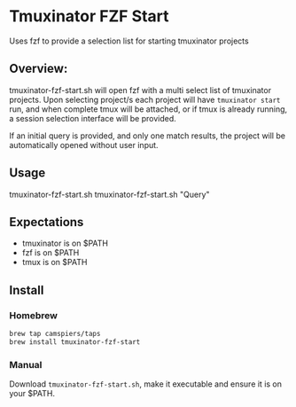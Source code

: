 # Tmuxinator FZF Start

Uses fzf to provide a selection list for starting tmuxinator projects

## Overview:

tmuxinator-fzf-start.sh will open fzf with a multi select
list of tmuxinator projects.  Upon selecting project/s each
project will have `tmuxinator start` run, and when complete
tmux will be attached, or if tmux is already running, a
session selection interface will be provided.

If an initial query is provided, and only one match results,
the project will be automatically opened without user input.

## Usage

tmuxinator-fzf-start.sh
tmuxinator-fzf-start.sh "Query"

## Expectations

- tmuxinator is on $PATH
- fzf is on $PATH
- tmux is on $PATH

## Install

### Homebrew

```bash
brew tap camspiers/taps
brew install tmuxinator-fzf-start
```

### Manual

Download `tmuxinator-fzf-start.sh`, make it executable and ensure it is on your $PATH.
